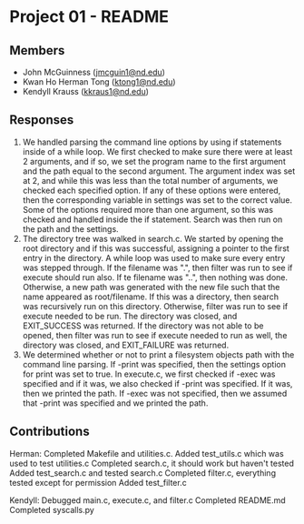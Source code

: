 Project 01 - README
===================

Members
-------

- John McGuinness (jmcguin1@nd.edu)
- Kwan Ho Herman Tong (ktong1@nd.edu)
- Kendyll Krauss (kkraus1@nd.edu)

Responses
---------

1. We handled parsing the command line options by using if statements inside of a while loop.  We first checked to make sure there were at least 2 arguments, and if so, we set the program name to the first argument and the path equal to the second argument.  The argument index was set at 2, and while this was less than the total number of arguments, we checked each specified option.  If any of these options were entered, then the corresponding variable in settings was set to the correct value.  Some of the options required more than one argument, so this was checked and handled inside the if statement. Search was then run on the path and the settings.
2. The directory tree was walked in search.c.  We started by opening the root directory and if this was successful, assigning a pointer to the first entry in the directory.  A while loop was used to make sure every entry was stepped through.  If the filename was ".", then filter was run to see if execute should run also.  If te filename was "..", then nothing was done.  Otherwise, a new path was generated with the new file such that the name appeared as root/filename.  If this was a directory, then search was recursively run on this directory.  Otherwise, filter was run to see if execute needed to be run.  The directory was closed, and EXIT_SUCCESS was returned.  If the directory was not able to be opened, then filter was run to see if execute needed to run as well, the directory was closed, and EXIT_FAILURE was returned.  
3. We determined whether or not to print a filesystem objects path with the command line parsing.  If -print was specified, then the settings option for print was set to true.  In execute.c, we first checked if -exec was specified and if it was, we also checked if -print was specified.  If it was, then we printed the path.  If -exec was not specified, then we assumed that -print was specified and we printed the path.

Contributions
-------------
Herman: Completed Makefile and utilities.c.
        Added test_utils.c which was used to test utilities.c
        Completed search.c, it should work but haven't tested
        Added test_search.c and tested search.c
        Completed filter.c, everything tested except for permission
        Added test_filter.c

Kendyll: 	Debugged main.c, execute.c, and filter.c
			Completed README.md
			Completed syscalls.py

